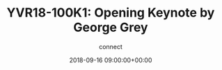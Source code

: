 ---
amazon_s3_presentation_url: None
amazon_s3_video_url: None
author: connect
categories:
- yvr18
comments: false
date: '2018-09-16 09:00:00+00:00'
image:
  featured: true
  name: YVR18-100K.png
  path: /assets/images/featured-images/YVR18-100K.png
layout: resource-post
session_id: YVR18-100K
session_track: Keynote
slideshare_presentation_url: None
speakers:
- biography: '"Employee #1 at Linaro. Background in running high technology companies,
    with extensive software, hardware and operating system experience."'
  company: Linaro
  job-title: CEO
  name: George Grey
  speaker-image: GeorgeGrey.jpg
title: 'YVR18-100K1: Opening Keynote by George Grey '
youtube_video_url: None
tag: session
---
